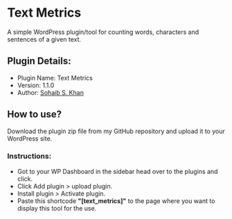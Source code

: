 # Text Metrics
<p>A simple WordPress plugin/tool for counting words, characters and sentences of a given text.</p>
<h2>Plugin Details:</h2>
<ul>
  <li>Plugin Name: Text Metrics</li>
  <li>Version: 1.1.0</li>
  <li>Author: <a href="https://isohaibkhan.github.io" target="_blank">Sohaib S. Khan</a></li>
</ul>
<h2>How to use?</h2>
<p>Download the plugin zip file from my GitHub repository and upload it to your WordPress site.</p>
<h3>Instructions:</h3>
<ul>
  <li>Got to your WP Dashboard in the sidebar head over to the plugins and click.</li>
  <li>Click Add plugin > upload plugin.</li>
  <li>Install plugin > Activate plugin.</li>
  <li>Paste this shortcode <b>"[text_metrics]"</b> to the page where you want to display this tool for the use.</li>
</ul>
